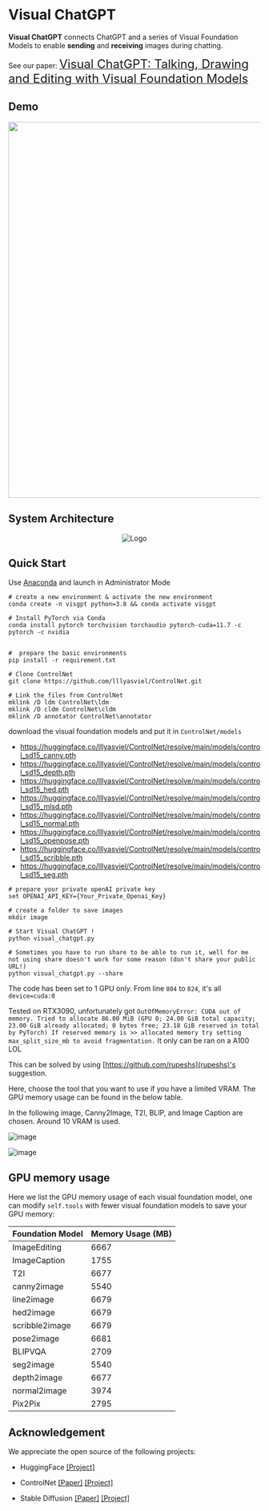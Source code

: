# Visual ChatGPT 

**Visual ChatGPT** connects ChatGPT and a series of Visual Foundation Models to enable **sending** and **receiving** images during chatting.

See our paper: [<font size=5>Visual ChatGPT: Talking, Drawing and Editing with Visual Foundation Models</font>](https://arxiv.org/abs/2303.04671)

## Demo 
<img src="./assets/demo_short.gif" width="750">

##  System Architecture 

 
<p align="center"><img src="./assets/figure.jpg" alt="Logo"></p>


## Quick Start

Use [Anaconda](https://www.anaconda.com/) and launch in Administrator Mode

```
# create a new environment & activate the new environment
conda create -n visgpt python=3.8 && conda activate visgpt

# Install PyTorch via Conda
conda install pytorch torchvision torchaudio pytorch-cuda=11.7 -c pytorch -c nvidia


#  prepare the basic environments
pip install -r requirement.txt

# Clone ControlNet
git clone https://github.com/lllyasviel/ControlNet.git

# Link the files from ControlNet
mklink /D ldm ControlNet\ldm
mklink /D cldm ControlNet\cldm
mklink /D annotator ControlNet\annotator
```

download the visual foundation models and put it in `ControlNet/models`
- https://huggingface.co/lllyasviel/ControlNet/resolve/main/models/control_sd15_canny.pth
- https://huggingface.co/lllyasviel/ControlNet/resolve/main/models/control_sd15_depth.pth
- https://huggingface.co/lllyasviel/ControlNet/resolve/main/models/control_sd15_hed.pth
- https://huggingface.co/lllyasviel/ControlNet/resolve/main/models/control_sd15_mlsd.pth
- https://huggingface.co/lllyasviel/ControlNet/resolve/main/models/control_sd15_normal.pth
- https://huggingface.co/lllyasviel/ControlNet/resolve/main/models/control_sd15_openpose.pth
- https://huggingface.co/lllyasviel/ControlNet/resolve/main/models/control_sd15_scribble.pth
- https://huggingface.co/lllyasviel/ControlNet/resolve/main/models/control_sd15_seg.pth

```
# prepare your private openAI private key
set OPENAI_API_KEY={Your_Private_Openai_Key}

# create a folder to save images
mkdir image

# Start Visual ChatGPT !
python visual_chatgpt.py

# Sometimes you have to run share to be able to run it, well for me not using share doesn't work for some reason (don't share your public URL!)
python visual_chatgpt.py --share
```

The code has been set to 1 GPU only. From line `804` to `824`, it's all `device=cuda:0`

Tested on RTX3090, unfortunately got `OutOfMemoryError: CUDA out of memory. Tried to allocate 86.00 MiB (GPU 0; 24.00 GiB total
capacity; 23.00 GiB already allocated; 0 bytes free; 23.18 GiB reserved in total by PyTorch)
If reserved memory is >> allocated memory try setting max_split_size_mb to avoid
fragmentation.` It only can be ran on a A100 LOL

This can be solved by using [https://github.com/rupeshs](rupeshs)'s suggestion.

Here, choose the tool that you want to use if you have a limited VRAM. The GPU memory usage can be found in the below table.

In the following image, Canny2Image, T2I, BLIP, and Image Caption are chosen. Around 10 VRAM is used.

![image](https://user-images.githubusercontent.com/29135514/224424232-dae66136-b846-4968-b494-c4c55d1bc60a.png)

![image](https://user-images.githubusercontent.com/29135514/224424247-5e804117-0994-4d96-b470-2b5a4a5c2484.png)


## GPU memory usage
Here we list the GPU memory usage of each visual foundation model, one can modify ``self.tools`` with fewer visual foundation models to save your GPU memory:

| Foundation Model        | Memory Usage (MB) |
|------------------------|-------------------|
| ImageEditing           | 6667              |
| ImageCaption           | 1755              |
| T2I                    | 6677              |
| canny2image            | 5540              |
| line2image             | 6679              |
| hed2image              | 6679              |
| scribble2image         | 6679              |
| pose2image             | 6681              |
| BLIPVQA                | 2709              |
| seg2image              | 5540              |
| depth2image            | 6677              |
| normal2image           | 3974              |
| Pix2Pix                | 2795              |



## Acknowledgement
We appreciate the open source of the following projects:

- HuggingFace [[Project]](https://github.com/huggingface/transformers)

- ControlNet  [[Paper]](https://arxiv.org/abs/2302.05543) [[Project]](https://github.com/lllyasviel/ControlNet)

- Stable Diffusion [[Paper]](https://arxiv.org/abs/2112.10752)  [[Project]](https://github.com/CompVis/stable-diffusion)
